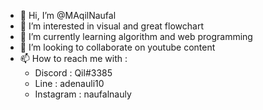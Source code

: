 - 👋 Hi, I’m @MAqilNaufal
- 👀 I’m interested in visual and great flowchart
- 🌱 I’m currently learning algorithm and web programming
- 💞️ I’m looking to collaborate on youtube content
- 📫 How to reach me with :
    - Discord   : Qil#3385
    - Line      : adenauli10
    - Instagram : naufalnauly

<!---
MAqilNaufal/MAqilNaufal is a ✨ special ✨ repository because its `README.md` (this file) appears on your GitHub profile.
You can click the Preview link to take a look at your changes.
--->
